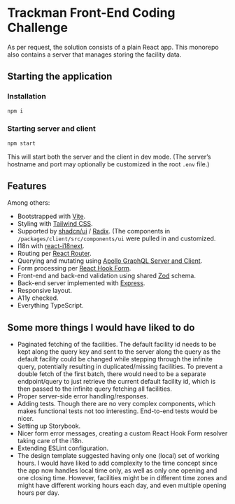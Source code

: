 # Trackman Front-End Coding Challenge

As per request, the solution consists of a plain React app. This monorepo also contains a server that manages storing the facility data.

## Starting the application

### Installation

```bash
npm i
```

### Starting server and client

```bash
npm start
```

This will start both the server and the client in dev mode. (The server’s hostname and port may optionally be customized in the root `.env` file.)

## Features

Among others:
- Bootstrapped with [Vite](https://vite.dev/).
- Styling with [Tailwind CSS](https://tailwindcss.com/).
- Supported by [shadcn/ui](https://ui.shadcn.com/) / [Radix](https://www.radix-ui.com/). (The components in `/packages/client/src/components/ui` were pulled in and customized.
- I18n with [react-i18next](https://react.i18next.com/).
- Routing per [React Router](https://reactrouter.com/).
- Querying and mutating using [Apollo GraphQL Server and Client](https://www.apollographql.com/developers).
- Form processing per [React Hook Form](https://www.react-hook-form.com/).
- Front-end and back-end validation using shared [Zod](https://zod.dev/) schema.
- Back-end server implemented with [Express](https://expressjs.com/).
- Responsive layout.
- A11y checked.
- Everything TypeScript.

## Some more things I would have liked to do

- Paginated fetching of the facilities. The default facility id needs to be kept along the query key and sent to the server along the query as the default facility could be changed while stepping through the infinite query, potentially resulting in duplicated/missing facilities. To prevent a double fetch of the first batch, there would need to be a separate endpoint/query to just retrieve the current default facility id, which is then passed to the infinite query fetching all facilities.
- Proper server-side error handling/responses.
- Adding tests. Though there are no very complex components, which makes functional tests not too interesting. End-to-end tests would be nicer.
- Setting up Storybook.
- Nicer form error messages, creating a custom React Hook Form resolver taking care of the i18n.
- Extending ESLint configuration.
- The design template suggested having only one (local) set of working hours. I would have liked to add complexity to the time concept since the app now handles local time only, as well as only one opening and one closing time. However, facilities might be in different time zones and might have different working hours each day, and even multiple opening hours per day.

